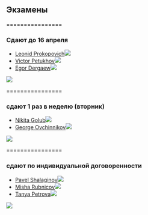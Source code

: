## Экзамены
================
### Сдают до 16 апреля

 - [Leonid Prokopovich![](https://avatars2.githubusercontent.com/u/6639503?s=50)](https://github.com/leonidprokopovich) 
 - [Victor Petukhov![](https://avatars0.githubusercontent.com/u/6037393?s=50)](https://github.com/VictorPetukhov) 
 - [Egor Dergaew![](https://avatars0.githubusercontent.com/u/6639543?s=50)](https://github.com/EgorDergaew) 


![](http://shkolazhizni.ru/img/content/i13/13324.jpg)


================


### сдают 1 раз в неделю (вторник)

 - [Nikita Golub![](https://avatars3.githubusercontent.com/u/6450286?s=50)](https://github.com/NikitaGolub)  
 - [George Ovchinnikov![](https://avatars1.githubusercontent.com/u/6061182?s=50)](https://github.com/GeorgeOvchinnikov) 

![](http://s58.radikal.ru/i161/1005/0d/8bc5828b7d22.gif)


================



### сдают по индивидуальной договоренности

 - [Pavel Shalaginov![](https://avatars0.githubusercontent.com/u/3833771?s=50)](https://github.com/PavelShalaginov) 
 - [Misha Rubnicov![](https://avatars1.githubusercontent.com/u/6498865?s=50)](https://github.com/MishaRubnicov)  
 - [Tanya Petrova![](https://avatars0.githubusercontent.com/u/6568321?s=50)](https://github.com/TanyaPetrova)  

![](http://v.img.com.ua/b/300x200/c/b8/84c9889f0847f2b4f26fe3e40645eb8c.jpg)
